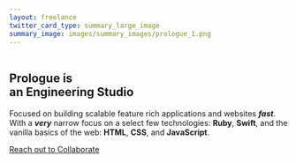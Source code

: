 ```yaml
---
layout: freelance
twitter_card_type: summary_large_image
summary_image: images/summary_images/prologue_1.png
---
```


<!-- <div class="row darkened horsey vertically-padded">
	<p class="flavor-text-1">To fight thine Enemies employ a</p>
	<img class="knight" src="/images/white-knight-min.png" />
	<p class="flavor-text-2">A sellsword of the highest quality</p>
	<p class="ostentatious-font ta-center">FREELANCER</p>
</div> -->

<div class="row darkened vertically-padded reaches-top" style="box-sizing:border-box;min-height:100vh;position:relative;z-index:1000; overflow:hidden;" >
	<section class=" widescreen padded-section">
		<div class="full-measure" style="position:relative;z-index:1000;" >
			<h2 class="heading-one ta-left" style="margin-top:2rem;">Prologue is<br> an Engineering Studio</h2>
			<p class="paragraph withered">Focused on building scalable feature rich applications and websites <strong><em>fast</em></strong>. With a <strong><em>very</em></strong> narrow focus on a select few technologies: <strong>Ruby</strong>, <strong>Swift</strong>, and the vanilla basics of the web: <strong>HTML</strong>, <strong>CSS</strong>, and <strong>JavaScript</strong>.</p>
			<p class="full-measure paragraph"><a class="button-link white" href="mailto:{{ site.metadata.email }}?subject=Lets Collaborate&body=Hi, I'm a designer looking to Collaborate with you." id="action-designer-collaborate">Reach out to Collaborate</a></p>
		</div>
		<sun id="sun">
			<corona class="five"></corona>
			<corona class="four"></corona>
			<corona class="three"></corona>
			<corona class="two"></corona>
			<corona class="one"></corona>
		</sun>
	</section>
</div>


<div class="row darkened" style="padding-top:25vh;padding-bottom:25vh;">
<section class="widescreen padded-section">
		<h2 class="heading-two ta-center">Services</h2>
	<div class="services-container" id="services_box">
		{% render "icons/abstract" %}
		{% render "icons/iphone" %}
		{% render "icons/javascript" %}
		{% render "icons/prologue" %}
		{% render "icons/ruby" %}
		{% render "icons/swift" %}
		<div class="services-box">
			<p class="interface-text">iOS and Mac Development</p>
			<p class="interface-text">Ruby, Camping, Rails</p>
			<p class="interface-text">Front End Development</p>
			<p class="interface-text">Web Design</p>
			<p class="interface-text">Ghost</p>
		</div>
	</div>
</section>
</div>

<div class="row darkened vertically-padded">
<section class="columned widescreen padded-section">
	<div class="full-measure">
		<h2 class="heading-two ta-left">Process</h2>
		<p class="paragraph withered">It's important to note that all of this nonsense is made up. All of society is designed and built by regular people. Nobody is really special. So what is special?</p>
		<p class="paragraph withered">When you spend more time and care on something than anybody else, You make something special. It's the process of iteration, step by step, change over time, following your gut, that makes something truly unique and remarkable.</p>
		<p class="paragraph withered">Our process is to make small bets quickly, then double down on what's working. Repeat until we run out of time or budget. This always works out.</p>
	</div>
	<div class="full-measure" id="measured">
		<!-- <h2 class="heading-two ta-left hidden-on-mobile">Process</h2> -->
		<br /><br /><br />
		<h4 class="ordinaled purple withered"><span class="ordinal purple"></span> Gather</h4>
		<h4 class="ordinaled magenta withered"><span class="ordinal magenta"></span> Experiment</h4>
		<h4 class="ordinaled apricot withered"><span class="ordinal apricot"></span> Draft</h4>
		<h4 class="ordinaled yellow withered"><span class="ordinal yellow"></span> Deliver</h4>
	</div>
</section>
</div>

<div class="row darkened  vertically-padded">
<section class="columned widescreen padded-section">
	<div class="full-measure">
		<h2 class="heading-two ta-left">Book A Call</h2>
	</div>
	<div class="full-measure">
		<p class="paragraph">We only work on a retainer basis. To get started we hold a project assessment, and a little meeting.</p>
		<p class="paragraph">Pause or Cancel at anytime.</p>
		<p class="paragraph"><a target="_blank" class="button-link opposite" href="https://calendly.com/kowfm/meet-prologue" id="action-book-a-call">Schedule a meeting</a> to see if this is a good fit</p>
		<p>Or... Just buy a subscription below</p>
	</div>
</section>
</div>

<div class="row darkened vertically-padded really-dark" style="padding-bottom:30vh;padding-top:30vh;">
<section class="really-wide padded-section">
	<div>
		<h2 class="heading-two ta-center" style="margin-bottom:4rem">Simple Pricing</h2>
	</div>
	{% render "pricing" %}
</section>
</div>

<div class="row darkened vertically-padded designer-row">
	<section class="really-wide padded-section" style="overflow:hidden;">
		<div class="really-wide" style="position:relative;z-index:1000;">
			<h2 class="full-measure heading-two ta-left" style="margin-top:2rem;">If you're a Designer...</h2>
			<p class="full-measure paragraph withered">Making great work means working with the best people. If you're a designer looking for development support we offer special rates. We Really want to build your projects.</p>
			<p class="full-measure paragraph"><a class="button-link pinked" href="mailto:{{ site.metadata.email }}?subject=Lets Collaborate&body=Hi, I'm a designer looking to Collaborate with you." id="action-designer-collaborate">Reach out to Collaborate</a></p>
		</div>
	</section>
</div>
